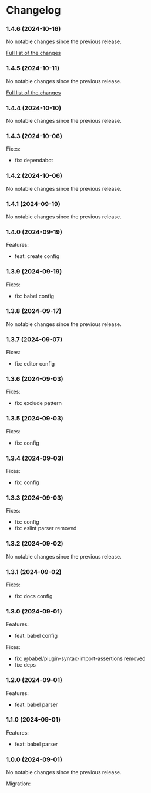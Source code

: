 # Changelog

### 1.4.6 (2024-10-16)

No notable changes since the previous release.

[Full list of the changes](https://github.com/softvisio-node/babel/compare/v1.4.5...v1.4.6)

### 1.4.5 (2024-10-11)

No notable changes since the previous release.

[Full list of the changes](https://github.com/softvisio-node/babel/compare/v1.4.4...v1.4.5)

### 1.4.4 (2024-10-10)

No notable changes since the previous release.

### 1.4.3 (2024-10-06)

Fixes:

-   fix: dependabot

### 1.4.2 (2024-10-06)

No notable changes since the previous release.

### 1.4.1 (2024-09-19)

No notable changes since the previous release.

### 1.4.0 (2024-09-19)

Features:

-   feat: create config

### 1.3.9 (2024-09-19)

Fixes:

-   fix: babel config

### 1.3.8 (2024-09-17)

No notable changes since the previous release.

### 1.3.7 (2024-09-07)

Fixes:

-   fix: editor config

### 1.3.6 (2024-09-03)

Fixes:

-   fix: exclude pattern

### 1.3.5 (2024-09-03)

Fixes:

-   fix: config

### 1.3.4 (2024-09-03)

Fixes:

-   fix: config

### 1.3.3 (2024-09-03)

Fixes:

-   fix: config
-   fix: eslint parser removed

### 1.3.2 (2024-09-02)

No notable changes since the previous release.

### 1.3.1 (2024-09-02)

Fixes:

-   fix: docs config

### 1.3.0 (2024-09-01)

Features:

-   feat: babel config

Fixes:

-   fix: @babel/plugin-syntax-import-assertions removed
-   fix: deps

### 1.2.0 (2024-09-01)

Features:

-   feat: babel parser

### 1.1.0 (2024-09-01)

Features:

-   feat: babel parser

### 1.0.0 (2024-09-01)

No notable changes since the previous release.

Migration:
